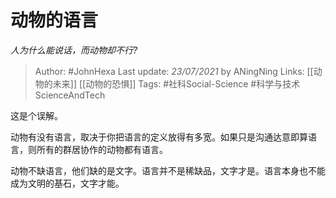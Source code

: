 # 动物的语言
*人为什么能说话，而动物却不行?*

> Author: #JohnHexa
Last update: *23/07/2021* by ANingNing
Links: [[动物的未来]] [[动物的恐惧]]
Tags: #社科Social-Science #科学与技术ScienceAndTech 

 
这是个误解。

动物有没有语言，取决于你把语言的定义放得有多宽。如果只是沟通达意即算语言，则所有的群居协作的动物都有语言。

动物不缺语言，他们缺的是文字。语言并不是稀缺品，文字才是。语言本身也不能成为文明的基石，文字才能。




